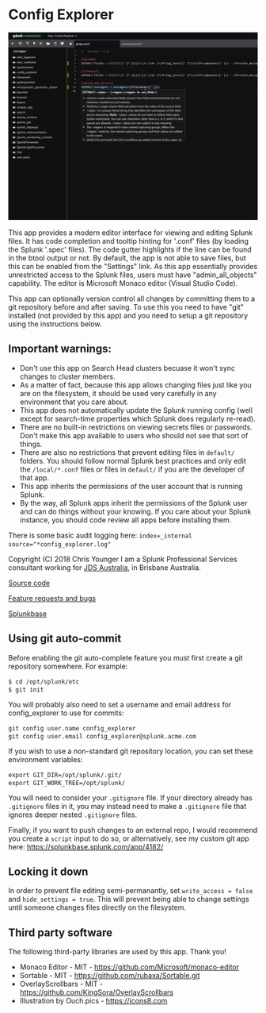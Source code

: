 # Config Explorer

![screenshot](static/screenshot.png)

This app provides a modern editor interface for viewing and editing Splunk files. It has code completion and 
tooltip hinting for '.conf' files (by loading the Splunk '.spec' files). The code gutter highlights if the 
line can be found in the btool output or not.  By default, the app is not able to save files, but this can
be enabled from the "Settings" link. As this app essentially provides unrestricted access to the Splunk files, 
users must have "admin_all_objects" capability. The editor is Microsoft Monaco editor (Visual Studio Code).

This app can optionally version control all changes by committing them to a git repository before and after 
saving. To use this you need to have "git" installed (not provided by this app) and you need to setup a git 
repository using the instructions below.


## Important warnings:

* Don't use this app on Search Head clusters becuase it won't sync changes to cluster members. 
* As a matter of fact, because this app allows changing files just like you are on the filesystem, it should be 
used very carefully in any environment that you care about. 
* This app does not automatically update the Splunk running config (well except for search-time properties which
Splunk does regularly re-read).
* There are no built-in restrictions on viewing secrets files or passwords. Don't make this app available to 
users who should not see that sort of things.
* There are also no restrictions that prevent editing files in `default/` folders. You should follow normal Splunk 
best practices and only edit the `/local/*.conf` files or files in `default/` if you are the developer of that app.
* This app inherits the permissions of the user account that is running Splunk.
* By the way, all Splunk apps inherit the permissions of the Splunk user and can do things without your knowing. If 
you care about your Splunk instance, you should code review all apps before installing them.


There is some basic audit logging here: `index=_internal source="*config_explorer.log"`


Copyright (C) 2018 Chris Younger
I am a Splunk Professional Services consultant working for [JDS Australia](https://www.jds.net.au), in Brisbane Australia. 


[Source code](https://github.com/ChrisYounger/config_explorer)

[Feature requests and bugs](https://github.com/ChrisYounger/config_explorer/issues)

[Splunkbase](https://splunkbase.splunk.com/app/4353/)


  
## Using git auto-commit
Before enabling the git auto-complete feature you must first create a git repository somewhere. For example: 

```
$ cd /opt/splunk/etc
$ git init
```

You will probably also need to set a username and email address for config_explorer to use for commits:

```
git config user.name config_explorer
git config user.email config_explorer@splunk.acme.com
```

If you wish to use a non-standard git repository location, you can set these environment variables:

```
export GIT_DIR=/opt/splunk/.git/
export GIT_WORK_TREE=/opt/splunk/
```

You will need to consider your `.gitignore` file. If your directory already has `.gitignore` files in it, you 
may instead need to make a `.gitignore` file that ignores deeper nested `.gitignore` files.

Finally, if you want to push changes to an external repo, I would recommend you create a `script` input 
to do so, or alternatively, see my custom git app here: https://splunkbase.splunk.com/app/4182/


## Locking it down

In order to prevent file editing semi-permanantly, set `write_access = false`  and `hide_settings = true`.
This will prevent being able to change settings until someone changes files directly on the filesystem. 


## Third party software

The following third-party libraries are used by this app. Thank you!

* Monaco Editor - MIT - https://github.com/Microsoft/monaco-editor
* Sortable - MIT - https://github.com/rubaxa/Sortable.git
* OverlayScrollbars - MIT - https://github.com/KingSora/OverlayScrollbars
* Illustration by Ouch.pics - https://icons8.com

